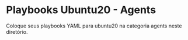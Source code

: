 # Playbooks Ubuntu20 - Agents

Coloque seus playbooks YAML para ubuntu20 na categoria agents neste diretório.
